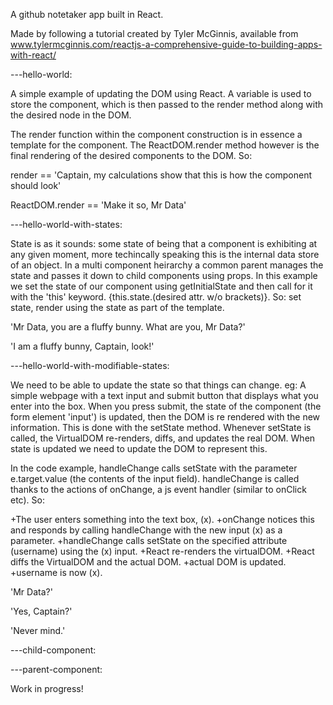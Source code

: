 A github notetaker app built in React.

Made by following a tutorial created by Tyler McGinnis, available from www.tylermcginnis.com/reactjs-a-comprehensive-guide-to-building-apps-with-react/

---hello-world:

A simple example of updating the DOM using React. A variable is used to store the component, which is then passed to the render method along with the desired node in the DOM.

 The render function within the component construction is in essence a template for the component. The ReactDOM.render method however is the final rendering of the desired components to the DOM. So:

render == 'Captain, my calculations show that this is how the component should look'

ReactDOM.render == 'Make it so, Mr Data'



---hello-world-with-states:

State is as it sounds: some state of being that a component is exhibiting at any given moment, more techincally speaking this is the internal data store of an object. In a multi component heirarchy a common parent manages the state and passes it down to child components using props. In this example we set the state of our component using getInitialState and then call for it with the 'this' keyword. {this.state.(desired attr. w/o brackets)}. So: set state, render using the state as part of the template.

'Mr Data, you are a fluffy bunny. What are you, Mr Data?'

'I am a fluffy bunny, Captain, look!'



---hello-world-with-modifiable-states:

We need to be able to update the state so that things can change. eg: A simple webpage with a text input and submit button that displays what you enter into the box. When you press submit, the state of the component (the form element 'input') is updated, then the DOM is re rendered with the new information. This is done with the setState method. Whenever setState is called, the VirtualDOM re-renders, diffs, and updates the real DOM. When state is updated we need to update the DOM to represent this.

In the code example, handleChange calls setState with the parameter e.target.value (the contents of the input field). handleChange is called thanks to the actions of onChange, a js event handler (similar to onClick etc).
 So: 

+The user enters something into the text box, (x).
+onChange notices this and responds by calling handleChange with the new input (x) as a parameter.
+handleChange calls setState on the specified attribute (username) using the (x) input.
+React re-renders the virtualDOM.
+React diffs the VirtualDOM and the actual DOM.
+actual DOM is updated.
+username is now (x).

'Mr Data?'

'Yes, Captain?'

'Never mind.'




---child-component:

---parent-component:

Work in progress!

